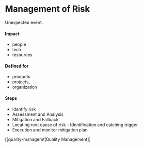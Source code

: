 # Management of Risk

Unexpected event.

#### Impact 
- people
- tech
- resources

#### Defined for 
- products
- projects,
- organization
#### Steps
- Identify risk
- Assessment and Analysis
- Mitigation and Fallback
- Locating root cause of risk - Identification and catching trigger
- Execution and monitor mitigation plan


[[quality-managemt|Quality Management]]
